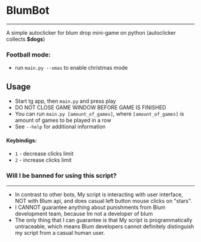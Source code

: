 # BlumBot
___
A simple autoclicker for blum drop mini-game on python (autoclicker collects **$dogs**)

### Football mode:
 - run `main.py --xmas` to enable christmas mode

## Usage
 - Start tg app, then `main.py` and press play
 - DO NOT CLOSE GAME WINDOW BEFORE GAME IS FINISHED
 - You can run `main.py [amount_of_games]`, where `[amount_of_games]` is amount of games to be played in a row
 - See `--help` for additional information

#### Keybindigs:
 - `1` - decrease clicks limit
 - `2` - increase clicks limit

### Will I be banned for using this script?
---
 - In contrast to other bots, My script is interacting with user interface, NOT with Blum api, and does casual left button mouse clicks on "stars".
 - I CANNOT guarantee anything about punishments from Blum development team, because Im not a developer of blum
 - The only thing that I can guarantee is that My script is programmatically untraceable, which means Blum developers cannot definitely distinguish my script from a casual human user.

